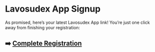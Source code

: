 # Lavosudex App Signup

As promised, here’s your latest Lavosudex App link! You’re just one click away from finishing your registration:

## ➡️ [Complete Registration](https://is.gd/ZiKOor)